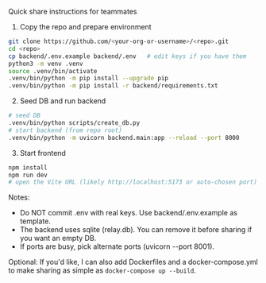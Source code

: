 Quick share instructions for teammates

1) Copy the repo and prepare environment

```bash
git clone https://github.com/<your-org-or-username>/<repo>.git
cd <repo>
cp backend/.env.example backend/.env   # edit keys if you have them
python3 -m venv .venv
source .venv/bin/activate
.venv/bin/python -m pip install --upgrade pip
.venv/bin/python -m pip install -r backend/requirements.txt
```

2) Seed DB and run backend

```bash
# seed DB
.venv/bin/python scripts/create_db.py
# start backend (from repo root)
.venv/bin/python -m uvicorn backend.main:app --reload --port 8000
```

3) Start frontend

```bash
npm install
npm run dev
# open the Vite URL (likely http://localhost:5173 or auto-chosen port)
```

Notes:
- Do NOT commit .env with real keys. Use backend/.env.example as template.
- The backend uses sqlite (relay.db). You can remove it before sharing if you want an empty DB.
- If ports are busy, pick alternate ports (uvicorn --port 8001).

Optional: If you'd like, I can also add Dockerfiles and a docker-compose.yml to make sharing as simple as `docker-compose up --build`.

